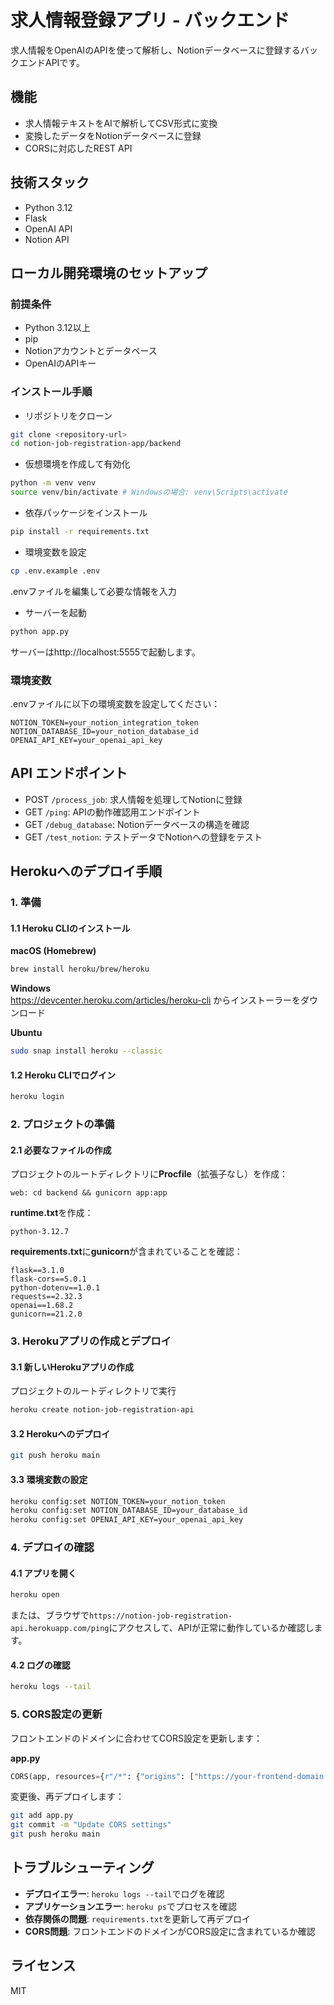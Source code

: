 # 求人情報登録アプリ - バックエンド

求人情報をOpenAIのAPIを使って解析し、Notionデータベースに登録するバックエンドAPIです。

## 機能
* 求人情報テキストをAIで解析してCSV形式に変換
* 変換したデータをNotionデータベースに登録
* CORSに対応したREST API

## 技術スタック
* Python 3.12
* Flask
* OpenAI API
* Notion API

## ローカル開発環境のセットアップ

### 前提条件
* Python 3.12以上
* pip
* Notionアカウントとデータベース
* OpenAIのAPIキー

### インストール手順

* リポジトリをクローン
```bash
git clone <repository-url>
cd notion-job-registration-app/backend
```

* 仮想環境を作成して有効化
```bash
python -m venv venv
source venv/bin/activate # Windowsの場合: venv\Scripts\activate
```

* 依存パッケージをインストール
```bash
pip install -r requirements.txt
```

* 環境変数を設定
```bash
cp .env.example .env
```
.envファイルを編集して必要な情報を入力

* サーバーを起動
```bash
python app.py
```
サーバーはhttp://localhost:5555で起動します。

### 環境変数
.envファイルに以下の環境変数を設定してください：
```
NOTION_TOKEN=your_notion_integration_token
NOTION_DATABASE_ID=your_notion_database_id
OPENAI_API_KEY=your_openai_api_key
```

## API エンドポイント
* POST `/process_job`: 求人情報を処理してNotionに登録
* GET `/ping`: APIの動作確認用エンドポイント
* GET `/debug_database`: Notionデータベースの構造を確認
* GET `/test_notion`: テストデータでNotionへの登録をテスト

## Herokuへのデプロイ手順

### 1. 準備

#### 1.1 Heroku CLIのインストール

**macOS (Homebrew)**
```bash
brew install heroku/brew/heroku
```

**Windows**  
https://devcenter.heroku.com/articles/heroku-cli からインストーラーをダウンロード

**Ubuntu**
```bash
sudo snap install heroku --classic
```

#### 1.2 Heroku CLIでログイン
```bash
heroku login
```

### 2. プロジェクトの準備

#### 2.1 必要なファイルの作成

プロジェクトのルートディレクトリに**Procfile**（拡張子なし）を作成：
```
web: cd backend && gunicorn app:app
```

**runtime.txt**を作成：
```
python-3.12.7
```

**requirements.txt**に**gunicorn**が含まれていることを確認：
```
flask==3.1.0
flask-cors==5.0.1
python-dotenv==1.0.1
requests==2.32.3
openai==1.68.2
gunicorn==21.2.0
```

### 3. Herokuアプリの作成とデプロイ

#### 3.1 新しいHerokuアプリの作成
プロジェクトのルートディレクトリで実行
```bash
heroku create notion-job-registration-api
```

#### 3.2 Herokuへのデプロイ
```bash
git push heroku main
```

#### 3.3 環境変数の設定
```bash
heroku config:set NOTION_TOKEN=your_notion_token
heroku config:set NOTION_DATABASE_ID=your_database_id
heroku config:set OPENAI_API_KEY=your_openai_api_key
```

### 4. デプロイの確認

#### 4.1 アプリを開く
```bash
heroku open
```
または、ブラウザで`https://notion-job-registration-api.herokuapp.com/ping`にアクセスして、APIが正常に動作しているか確認します。

#### 4.2 ログの確認
```bash
heroku logs --tail
```

### 5. CORS設定の更新

フロントエンドのドメインに合わせてCORS設定を更新します：

**app.py**
```python
CORS(app, resources={r"/*": {"origins": ["https://your-frontend-domain.vercel.app", "http://localhost:5173"]}})
```

変更後、再デプロイします：
```bash
git add app.py
git commit -m "Update CORS settings"
git push heroku main
```

## トラブルシューティング

* **デプロイエラー**: `heroku logs --tail`でログを確認
* **アプリケーションエラー**: `heroku ps`でプロセスを確認
* **依存関係の問題**: `requirements.txt`を更新して再デプロイ
* **CORS問題**: フロントエンドのドメインがCORS設定に含まれているか確認

## ライセンス
MIT
